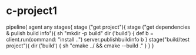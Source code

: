 # c-project1
pipeline(
agent any
stages{
stage ("get project"){
 stage ("get dependencies & pulish build info"){
    sh "mkdir -p build"
    dir ('build') {
    def b = client.run(command: "install ..")
    server.publishbuildinfo b
}
 stage("build/test project"){
      dir ('build') {
      sh "cmake ../ && cmake --build ."
}
}
}
